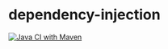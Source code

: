 # dependency-injection
[![Java CI with Maven](https://github.com/kotlinize/dependency-injection/actions/workflows/maven.yml/badge.svg?branch=master)](https://github.com/kotlinize/dependency-injection/actions/workflows/maven.yml)
